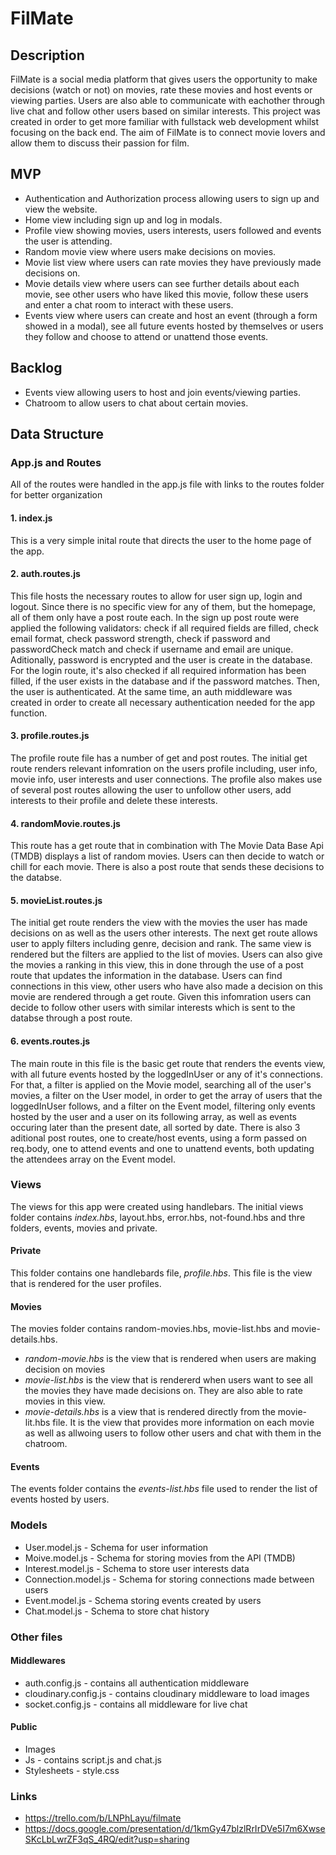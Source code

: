 # FilMate
## Description
FilMate is a social media platform that gives users the opportunity to make decisions (watch or not) on movies, rate these movies and host events or viewing parties. Users are also able to communicate with eachother through live chat and follow other users based on similar interests. This project was created in order to get more familiar with fullstack web development whilst focusing on the back end.
The aim of FilMate is to connect movie lovers and allow them to discuss their passion for film.

## MVP
* Authentication and Authorization process allowing users to sign up and view the website.
* Home view including sign up and log in modals.
* Profile view showing movies, users interests, users followed and events the user is attending.
* Random movie view where users make decisions on movies.
* Movie list view where users can rate movies they have previously made decisions on.
* Movie details view where users can see further details about each movie, see other users who have liked this movie, follow these users and enter a chat room to interact with these users.
* Events view where users can create and host an event (through a form showed in a modal), see all future events hosted by themselves or users they follow and choose to attend or unattend those events.

## Backlog
* Events view allowing users to host and join events/viewing parties.
* Chatroom to allow users to chat about certain movies.

## Data Structure
### App.js and Routes
All of the routes were handled in the app.js file with links to the routes folder for better organization
#### 1. index.js
This is a very simple inital route that directs the user to the home page of the app.

#### 2. auth.routes.js
This file hosts the necessary routes to allow for user sign up, login and logout. Since there is no specific view for any of them, but the homepage, all of them only have a post route each. In the sign up post route were applied the following validators: check if all required fields are filled, check email format, check password strength, check if password and passwordCheck match and check if username and email are unique. Aditionally, password is encrypted and the user is create in the database. For the login route, it's also checked if all required information has been filled, if the user exists in the database and if the password matches. Then, the user is authenticated. At the same time, an auth middleware was created in order to create all necessary authentication needed for the app function.

#### 3. profile.routes.js
The profile route file has a number of get and post routes. The initial get route renders relevant infomration on the users profile including, user info, movie info, user interests and user connections. The profile also makes use of several post routes allowing the user to unfollow other users, add interests to their profile and delete these interests.

#### 4. randomMovie.routes.js
This route has a get route that in combination with The Movie Data Base Api (TMDB) displays a list of random movies. Users can then decide to watch or chill for each movie. There is also a post route that sends these decisions to the databse.

#### 5. movieList.routes.js
The initial get route renders the view with the movies the user has made decisions on as well as the users other interests. The next get route allows user to apply filters including genre, decision and rank. The same view is rendered but the filters are applied to the list of movies. Users can also give the movies a ranking in this view, this in done through the use of a post route that updates the information in the database. Users can find connections in this view, other users who have also made a decision on this movie are rendered through a get route. Given this infomration users can decide to follow other users with similar interests which is sent to the databse through a post route.

#### 6. events.routes.js
The main route in this file is the basic get route that renders the events view, with all future events hosted by the loggedInUser or any of it's connections. For that,  a filter is applied on the Movie model, searching all of the user's movies, a filter on the User model, in order to get the array of users that the loggedInUser follows, and a filter on the Event model, filtering only events hosted by the user and a user on its following array, as well as events occuring later than the present date, all sorted by date. There is also 3 aditional post routes, one to create/host events, using a form passed on req.body, one to attend events and one to unattend events, both updating the attendees array on the Event model.

### Views
The views for this app were created using handlebars. The initial views folder contains _index.hbs_, layout.hbs, error.hbs, not-found.hbs and thre folders, events, movies and private.

#### Private
  This folder contains one handlebards file, _profile.hbs_. This file is the view that is rendered for the user profiles. 

#### Movies
  The movies folder contains random-movies.hbs, movie-list.hbs and movie-details.hbs. 
  * _random-movie.hbs_ is the view that is rendered when users are making decision on movies 
  * _movie-list.hbs_ is the view that is rendererd when users want to see all the movies they have made decisions on. They are also able to rate movies in this view.
  * _movie-details.hbs_ is a view that is rendered directly from the movie-lit.hbs file. It is the view that provides more information on each movie as well as allwoing users to follow other users and chat with them in the chatroom.

#### Events
  The events folder contains the _events-list.hbs_ file used to render the list of events hosted by users. 

### Models
* User.model.js - Schema for user information
* Moive.model.js - Schema for storing movies from the API (TMDB)
* Interest.model.js - Schema to store user interests data
* Connection.model.js - Schema for storing connections made between users 
* Event.model.js - Schema storing events created by users 
* Chat.model.js - Schema to store chat history

### Other files

#### Middlewares 
* auth.config.js - contains all authentication middleware
* cloudinary.config.js - contains cloudinary middleware to load images
* socket.config.js - contains all middleware for live chat 

#### Public
* Images 
* Js - contains script.js and chat.js 
* Stylesheets - style.css

### Links 
* https://trello.com/b/LNPhLayu/filmate
* https://docs.google.com/presentation/d/1kmGy47blzlRrIrDVe5I7m6XwseSKcLbLwrZF3qS_4RQ/edit?usp=sharing

